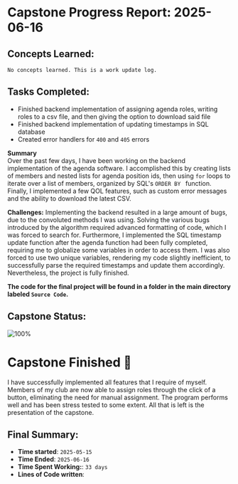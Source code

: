 # Capstone Progress Report: 2025-06-16

## Concepts Learned:
`No concepts learned. This is a work update log.`

## Tasks Completed:
* Finished backend implementation of assigning agenda roles, writing roles to a csv file, and then giving the option to download said file
* Finished backend implementation of updating timestamps in SQL database
* Created error handlers for `400` and `405` errors


**Summary**  
Over the past few days, I have been working on the backend implementation of the agenda software. I accomplished this by creating lists of members and nested lists for agenda position ids, then using `for` loops to iterate over a list of members, organized by SQL's `ORDER BY ` function. Finally,  I implemented a few QOL features, such as custom error messages and the ability to download the latest CSV.

**Challenges:**
Implementing the backend resulted in a large amount of bugs, due to the convoluted methods I was using. Solving the various bugs introduced by the algorithm required advanced formatting of code, which I was forced to search for. Furthermore, I implemented the SQL timestamp update function after the agenda function had been fully completed, requiring me to globalize some variables in order to access them. I was also forced to use two unique variables, rendering my code slightly inefficient, to successfully parse the required timestamps and update them accordingly. Nevertheless, the project is fully finished.


**The code for the final project will be found in a folder in the main directory labeled `Source Code`.**

## Capstone Status:
![100%](https://us-central1-progress-markdown.cloudfunctions.net/progress/100)  

# Capstone Finished 🎉
I have successfully implemented all features that I require of myself. Members of my club are now able to assign roles through the click of a button, eliminating the need for manual assignment. The program performs well and has been stress tested to some extent. All that is left is the presentation of the capstone. 
## Final Summary:
* **Time started**: `2025-05-15`
* **Time Ended**: `2025-06-16`
* **Time Spent Working:**: `33 days`  
* **Lines of Code written**: 